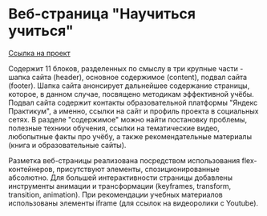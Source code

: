 ﻿Веб-страница "Научиться учиться"  
====================================================================================================================================================
[Ссылка на проект](https://evgeniiazu8ova.github.io/how-to-learn/)  

Содержит 11 блоков, разделенных по смыслу в три крупные части - шапка сайта (header), основное содержимое (content), подвал сайта (footer). Шапка сайта анонсирует дальнейшее содержание страницы, которое, в данном случае, посвящено методикам эффективной учёбы. Подвал сайта содержит контакты образовательной платформы "Яндекс Практикум", а именно, ссылки на сайт и профиль проекта в социальных сетях. В разделе "содержимое" можно найти постановку проблемы, полезные техники обучения, ссылки на тематические видео, любопытные факты про учёбу, а также рекомендательные материалы (книга и образовательные сайты).

Разметка веб-страницы реализована посредством использования flex-контейнеров, присутствуют элементы, спозиционированные абсолютно. Для большей интерактивности страницы добавлены инструменты анимации и трансформации (keyframes, transform, transition, animation). При рекомендации учебных материалов использованы элементы iframe (для ссылок на видеоролики с Youtube). 
